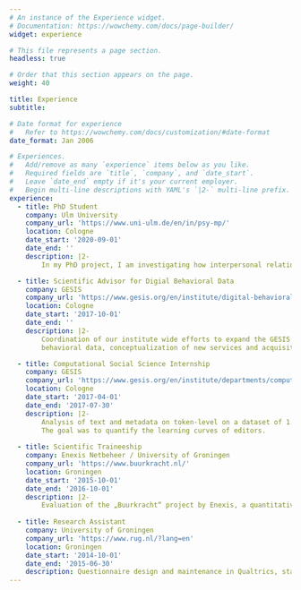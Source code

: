 ```yaml
---
# An instance of the Experience widget.
# Documentation: https://wowchemy.com/docs/page-builder/
widget: experience

# This file represents a page section.
headless: true

# Order that this section appears on the page.
weight: 40

title: Experience
subtitle:

# Date format for experience
#   Refer to https://wowchemy.com/docs/customization/#date-format
date_format: Jan 2006

# Experiences.
#   Add/remove as many `experience` items below as you like.
#   Required fields are `title`, `company`, and `date_start`.
#   Leave `date_end` empty if it's your current employer.
#   Begin multi-line descriptions with YAML's `|2-` multi-line prefix.
experience:
  - title: PhD Student
    company: Ulm University
    company_url: 'https://www.uni-ulm.de/en/in/psy-mp/'
    location: Cologne
    date_start: '2020-09-01'
    date_end: ''
    description: |2-
        In my PhD project, I am investigating how interpersonal relationships can be quantified using         chat logs, specifically donated WhatsApp chat logs. I am developing interactive methods for           transparent, ethical and secure data donation, and investigate how social relationships are           expressed through different communication patterns. The project is conducted in collaboration         with the Stanford Social Media Lab

  - title: Scientific Advisor for Digial Behavioral Data
    company: GESIS
    company_url: 'https://www.gesis.org/en/institute/digital-behavioral-data'
    location: Cologne
    date_start: '2017-10-01'
    date_end: ''
    description: |2-
        Coordination of our institute wide efforts to expand the GESIS service portfolio to digital
        behavioral data, conceptualization of new services and acquisition of third-party funding. The         position includes a component for research in data and web science.

  - title: Computational Social Science Internship
    company: GESIS
    company_url: 'https://www.gesis.org/en/institute/departments/computational-social-science'
    location: Cologne
    date_start: '2017-04-01'
    date_end: '2017-07-30'
    description: |2-
        Analysis of text and metadata on token-level on a dataset of 1.3 million Wikipedia revisions.
        The goal was to quantify the learning curves of editors.
        
  - title: Scientific Traineeship
    company: Enexis Netbeheer / University of Groningen
    company_url: 'https://www.buurkracht.nl/'
    location: Groningen
    date_start: '2015-10-01'
    date_end: '2016-10-01'
    description: |2-
        Evaluation of the „Buurkracht“ project by Enexis, a quantitative long-term study of a                 bottom-up energy conservation initiative.
    
  - title: Research Assistant
    company: University of Groningen
    company_url: 'https://www.rug.nl/?lang=en'
    location: Groningen
    date_start: '2014-10-01'
    date_end: '2015-06-30'
    description: Questionnaire design and maintenance in Qualtrics, statistical analyses in R and SPSS
---
```

